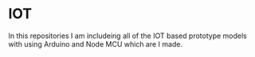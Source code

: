 # IOT
 
In this repositories I am includeing all of the IOT based prototype models with using Arduino and Node MCU which are I made.
